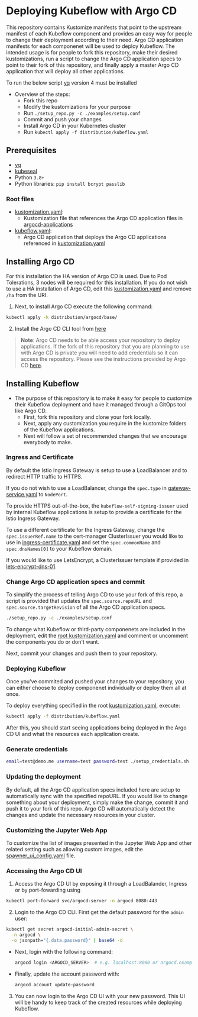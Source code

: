 # Deploying Kubeflow with Argo CD

This repository contains Kustomize manifests that point to the upstream
manifest of each Kubeflow component and provides an easy way for people
to change their deployment according to their need.
Argo CD application manifests for each componenet will be used to
deploy Kubeflow. The intended usage is for people to fork this
repository, make their desired kustomizations, run a script to
change the Argo CD application specs to point to their fork
of this repository, and finally apply a master Argo CD application
that will deploy all other applications.

To run the below script [yq](https://github.com/mikefarah/yq)
version 4 must be installed

* Overview of the steps:
  - Fork this repo
  - Modify the kustomizations for your purpose
  - Run `./setup_repo.py -c ./examples/setup.conf`
  - Commit and push your changes
  - Install Argo CD in your Kubernetes cluster
  - Run `kubectl apply -f distribution/kubeflow.yaml`

## Prerequisites

* [yq](https://github.com/mikefarah/yq)
* [kubeseal](https://github.com/bitnami-labs/sealed-secrets)
* Python `3.8+`
* Python libraries: `pip install bcrypt passlib`

### Root files

* [kustomization.yaml](./distribution/kustomization.yaml):
  - Kustomization file that references the
    Argo CD application files in
    [argocd-applications](./distribution/argocd-applications)
* [kubeflow.yaml](./distribution/kubeflow.yaml):
  - Argo CD application that deploys the
    Argo CD applications referenced in
    [kustomization.yaml](./distribution/kustomization.yaml)

## Installing Argo CD

For this installation the HA version of Argo CD is used.
Due to Pod Tolerations, 3 nodes will be required for this installation.
If you do not wish to use a HA installation of Argo CD,
edit this [kustomization.yaml](./distribution/argocd/base/kustomization.yaml)
and remove `/ha` from the URI.

1. Next, to install Argo CD execute the following command:

  ```bash
  kubectl apply -k distribution/argocd/base/
  ```

2. Install the Argo CD CLI tool from
   [here](https://argo-cd.readthedocs.io/en/stable/cli_installation/)

> **Note**: Argo CD needs to be able access your repository
  to deploy applications. If the fork of this repository that
  you are planning to use with Argo CD is private you will
  need to add credentials so it can access the repository.
  Please see the instructions provided by Argo CD
  [here](https://argo-cd.readthedocs.io/en/stable/user-guide/private-repositories/).

## Installing Kubeflow

* The purpose of this repository is to make it easy for people
  to customize their Kubeflow deployment and have it managed
  through a GitOps tool like Argo CD.
  - First, fork this repository and clone your fork locally.
  - Next, apply any customization you require in the kustomize
    folders of the Kubeflow applications.
  - Next will follow a set of recommended changes that
    we encourage everybody to make.

### Ingress and Certificate

By default the Istio Ingress Gateway is setup to use a
LoadBalancer and to redirect HTTP traffic to HTTPS.

If you do not wish to use a LoadBalancer, change the `spec.type` in
[gateway-service.yaml](./distribution/istio/gateway-service.yaml)
to `NodePort`.

To provide HTTPS out-of-the-box, the `kubeflow-self-signing-issuer`
used by internal Kubeflow applications is setup to provide a
certificate for the Istio Ingress Gateway.

To use a different certificate for the Ingress Gateway,
change the `spec.issuerRef.name` to the cert-manager
ClusterIssuer you would like to use in
[ingress-certificate.yaml](./distribution/istio/ingress-certificate.yaml)
and set the `spec.commonName` and `spec.dnsNames[0]` to your Kubeflow domain.

If you would like to use LetsEncrypt, a ClusterIssuer template if provided in
[lets-encrypt-dns-01](./distribution/cert-manager/overlays/lets-encrypt-dns-01).

### Change Argo CD application specs and commit

To simplify the process of telling Argo CD to use your fork
of this repo, a script is provided that updates the
`spec.source.repoURL` and `spec.source.targetRevision` of
all the Argo CD application specs.

```bash
./setup_repo.py -c ./examples/setup.conf
```

To change what Kubeflow or third-party componenets are
included in the deployment, edit the
[root kustomization.yaml](./distribution/kustomization.yaml)
and comment or uncomment the components you do or don't want.

Next, commit your changes and push them to your repository.

### Deploying Kubeflow

Once you've commited and pushed your changes to your repository,
you can either choose to deploy componenet individually or
deploy them all at once.

To deploy everything specified in the root
[kustomization.yaml](./distribution/kustomization.yaml), execute:

```bash
kubectl apply -f distribution/kubeflow.yaml
```

After this, you should start seeing applications being deployed in
the Argo CD UI and what the resources each application create.

### Generate credentials

```bash
email=test@demo.me username=test password=test ./setup_credentials.sh
```

### Updating the deployment

By default, all the Argo CD application specs included here are
setup to automatically sync with the specified repoURL.
If you would like to change something about your deployment,
simply make the change, commit it and push it to your fork
of this repo. Argo CD will automatically detect the changes
and update the necessary resources in your cluster.

### Customizing the Jupyter Web App

To customize the list of images presented in the Jupyter Web App
and other related setting such as allowing custom images, edit the
[spawner_ui_config.yaml](./distribution/kubeflow/notebooks/jupyter-web-app/spawner_ui_config.yaml) file.

### Accessing the Argo CD UI

1. Access the Argo CD UI by exposing it through a
   LoadBalander, Ingress or by port-fowarding using

  ```bash
  kubectl port-forward svc/argocd-server -n argocd 8080:443
  ```

2. Login to the Argo CD CLI. First get the default password
   for the `admin` user:

  ```bash
  kubectl get secret argocd-initial-admin-secret \
    -n argocd \
    -o jsonpath="{.data.password}" | base64 -d
  ```

  - Next, login with the following command:

    ```bash
    argocd login <ARGOCD_SERVER>  # e.g. localhost:8080 or argocd.example.com
    ```

  - Finally, update the account password with:

    ```bash
    argocd account update-password
    ```

3. You can now login to the Argo CD UI with your new password.
   This UI will be handy to keep track of the created resources
   while deploying Kubeflow.
